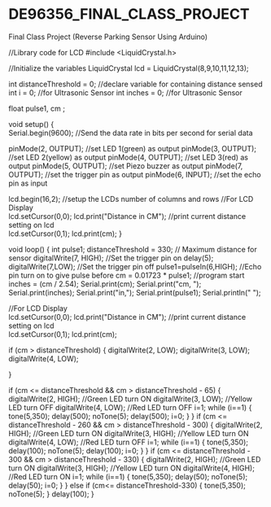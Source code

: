 # DE96356_FINAL_CLASS_PROJECT
Final Class Project (Reverse Parking Sensor Using Arduino)

//Library code for LCD
#include <LiquidCrystal.h>

//Initialize the variables
LiquidCrystal lcd = LiquidCrystal(8,9,10,11,12,13);

int distanceThreshold = 0;	//declare variable for containing distance sensed
int i	  			  = 0;	//for Ultrasonic Sensor
int inches            = 0;	//for Ultrasonic Sensor

float pulse1, cm ; 


void setup()
{  
 Serial.begin(9600);	 	//Send the data rate in bits per second for serial data
  
  pinMode(2, OUTPUT); 		//set LED 1(green) as output
  pinMode(3, OUTPUT); 		//set LED 2(yellow) as output
  pinMode(4, OUTPUT); 		//set LED 3(red) as output
  pinMode(5, OUTPUT); 		//set Piezo buzzer as output
  pinMode(7, OUTPUT); 		//set the trigger pin as output
  pinMode(6,  INPUT); 		//set the echo pin as input  
  
  lcd.begin(16,2);			//setup the LCDs number of columns and rows
  //For LCD Display  
  lcd.setCursor(0,0);
  lcd.print("Distance in CM"); //print current distance setting on lcd		
  lcd.setCursor(0,1);
  lcd.print(cm);
}


void loop()
{
  int pulse1;
  distanceThreshold = 330;	    // Maximum distance for sensor
  digitalWrite(7, HIGH);	   //Set the trigger pin on
  delay(5);
  digitalWrite(7,LOW);		   //Set the trigger pin off
  pulse1=pulseIn(6,HIGH);	   //Echo pin turn on to give pulse before
  cm = 0.01723 * pulse1;	   //program start
  inches = (cm / 2.54);
  Serial.print(cm);
  Serial.print("cm, ");
  Serial.print(inches);
  Serial.print("in,");
  Serial.print(pulse1);
  Serial.println(" ");
  
//For LCD Display  
  lcd.setCursor(0,0);
  lcd.print("Distance in CM"); //print current distance setting on lcd		
  lcd.setCursor(0,1);
  lcd.print(cm);
  
    
  if (cm > distanceThreshold) {
    digitalWrite(2, LOW);
    digitalWrite(3, LOW);
    digitalWrite(4, LOW);
    
  }
  
  if (cm <= distanceThreshold && cm > distanceThreshold - 65)
  {
    digitalWrite(2, HIGH);	//Green LED turn ON
    digitalWrite(3,  LOW);	//Yellow LED turn OFF
    digitalWrite(4,  LOW);	//Red LED turn OFF
    i=1;
    while (i==1)
    {
    tone(5,350);
      delay(500);
      noTone(5);
      delay(500);
      i=0;
    }
  }
  if (cm <= distanceThreshold - 260 && cm > distanceThreshold - 300) {
    digitalWrite(2, HIGH);	//Green LED turn ON
    digitalWrite(3, HIGH);	//Yellow LED turn ON
    digitalWrite(4,  LOW);	//Red LED turn OFF
    i=1;
    while (i==1)
    {
    tone(5,350);
      delay(100);
      noTone(5);
      delay(100);
      i=0;
    }
  }
  if (cm <= distanceThreshold - 300 && cm > distanceThreshold - 330) {
    digitalWrite(2, HIGH);	//Green LED turn ON
    digitalWrite(3, HIGH);	//Yellow LED turn ON
    digitalWrite(4, HIGH);	//Red LED turn ON
    i=1;
    while (i==1)
    {
    tone(5,350);
      delay(50);
      noTone(5);
      delay(50);
      i=0;
    }
  }
  else if (cm<= distanceThreshold-330)
  {
    tone(5,350);
    noTone(5);
  }
  delay(100); 
}
